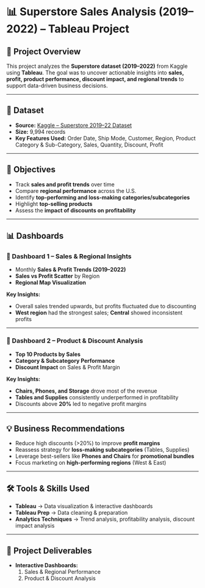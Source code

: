 # 📊 Superstore Sales Analysis (2019–2022) – Tableau Project

## 🔹 Project Overview
This project analyzes the **Superstore dataset (2019–2022)** from Kaggle using **Tableau**. The goal was to uncover actionable insights into **sales, profit, product performance, discount impact, and regional trends** to support data-driven business decisions.  

---

## 📂 Dataset
- **Source:** [Kaggle – Superstore 2019–22 Dataset](https://www.kaggle.com/datasets/timchant/supstore-dataset-2019-2022)  
- **Size:** 9,994 records  
- **Key Features Used:** Order Date, Ship Mode, Customer, Region, Product Category & Sub-Category, Sales, Quantity, Discount, Profit  

---

## 🎯 Objectives
- Track **sales and profit trends** over time  
- Compare **regional performance** across the U.S.  
- Identify **top-performing and loss-making categories/subcategories**  
- Highlight **top-selling products**  
- Assess the **impact of discounts on profitability**  

---

## 📊 Dashboards

### 🔹 Dashboard 1 – Sales & Regional Insights
- Monthly **Sales & Profit Trends (2019–2022)**  
- **Sales vs Profit Scatter** by Region  
- **Regional Map Visualization**  

**Key Insights:**  
- Overall sales trended upwards, but profits fluctuated due to discounting  
- **West region** had the strongest sales; **Central** showed inconsistent profits  

---

### 🔹 Dashboard 2 – Product & Discount Analysis
- **Top 10 Products by Sales**  
- **Category & Subcategory Performance**  
- **Discount Impact** on Sales & Profit Margin  

**Key Insights:**  
- **Chairs, Phones, and Storage** drove most of the revenue  
- **Tables and Supplies** consistently underperformed in profitability  
- Discounts above **20%** led to negative profit margins  

---

## 💡 Business Recommendations
- Reduce high discounts (>20%) to improve **profit margins**  
- Reassess strategy for **loss-making subcategories** (Tables, Supplies)  
- Leverage best-sellers like **Phones and Chairs** for **promotional bundles**  
- Focus marketing on **high-performing regions** (West & East)  

---

## 🛠️ Tools & Skills Used
- **Tableau** → Data visualization & interactive dashboards  
- **Tableau Prep** → Data cleaning & preparation  
- **Analytics Techniques** → Trend analysis, profitability analysis, discount impact analysis  

---

## 📌 Project Deliverables
- **Interactive Dashboards:**  
  1. Sales & Regional Performance  
  2. Product & Discount Analysis
